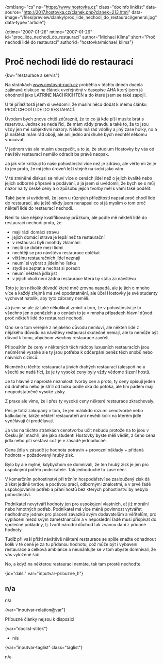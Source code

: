 
{xml:lang="cs" ns="https://www.hostovka.cz" class="docinfo linklist" data-source="http://2017.hostovka.cz/clanek.php?clanek=213.html" data-image="/files/preview/clanky/proc\_lide\_nechodi\_do\_restauraci/general.jpg" data-type="article"}

{ctime="2007-01-26" mtime="2007-01-26" id="proc\_lide\_nechodi\_do\_restauraci" author="Michael Klíma" short="Proč nechodí lidé do restaurací" authorid="hostovka/michael_klima"}

# Proč nechodí lidé do restaurací

<!-- generated attribute kw by user_updatekw.sh on 2021-01-05, do not edit -->

{kw="restaurace a servis"}

Na stránkách www.cestovní-ruch.cz proběhla v těchto dnech docela zajímavá diskuse na článek uveřejněný v časopise AHA který jsem já ohodnotil jako LATRINE NACHRICHTEN a do které jsem se také zapojil.

U té příležitosti jsem si uvědomil, že musím něco dodat k mému článku PROČ CHODÍ LIDÉ DO RESTARACÍ.

Úvodem bych znovu chtěl zdůraznit, že to co já kde píši musíte brát s reservou. Jednak se nedá říci, že mám vždy pravdu a také to, že to jsou vždy jen mé subjektivní názory. Někdo má rád vdolky a jiný zase holky, no a já naštěstí mám rád obojí, ale ani jedno ani druhé bych nechtěl někomu vnucovat.

V jednom vás ale musím ubezpečit, a to je, že studium Hostovky by vás od návštěv restauraci nemělo odradit ba právě naopak.

Já jak víte kritizuji to naše pohostinství více než je zdrávo, ale věřte mi že je to jen proto, že mi jeho úroveň leží stejně na srdci jako vám.

V té zmíněné diskusi se mluví více o cenách jídel než o jejich kvalitě nebo jejich odborné přípravě a podávání, a já jsem si uvědomil, že bych se o můj názor na ty české ceny a o způsobu jejich tvorby měl s vámi také podělit.

Také jsem si uvědomil, že jsem u různých příležitostí napsal proč chodí lidé do restaurací, ale ještě nikdy jsem nenapsal co si já myslím o tom proč někteří lidé do restaurací nechodí.

Není to sice nějaký kvalifikovaný průzkum, ale podle mě někteří lidé do restaurací nechodí proto, že:

  * mají rádi domácí stravu
  * jejich domácí strava je lepší než ta restaurační
  * v restauraci byli mnohdy zklamáni
  * necítí se dobře mezi lidmi
  * nechtějí se pro návštěvu restaurace oblékat
  * většinu restauračních jídel neznají
  * neumí si vybrat z jídelního lístku
  * stydí se zeptat a nechat si poradit
  * neumí některá jídla jíst
  * v jejich okolí není žádná restaurace která by stála za návštěvu

Toto je jen několik důvodů které mně zrovna napadá, ale je jich o mnoho více a každý zřejmě má své opodstatnění, ale účel Hostovky je své studenty vychovat natolik, aby tyto zábrany neměli.

Já jsem se ale již také několikrát zmínil o tom, že v pohostinství je to všechno jen o penězích a o cenách to je v mnoha případech hlavní důvod proč někteří lidé do restaurací nechodí.

Ono se o tom veřejně z nějakého důvodu nemluví, ale někteří lidé z nějakého důvodu na návštěvy restaurací skutečně nemají, ale to nemůže být důvod k tomu, abychom všechny restaurace zavřeli.

Připouštím že ceny v některých těch rádoby luxusních restauracích jsou neúměrně vysoké ale ty jsou potřeba k odčerpání peněz těch snobů nebo naivních cizinců.

Nicméně u těchto restaurací a jiných drahých restaurací (alespoň ne u všech) se nadá říci, že je ty vysoké ceny byly vždy vědomé šizení hostů.

Je to hlavně z naprosté neznalosti tvorby cen a proto, ty ceny opisují jeden od druhého nebo je střílí od boku podle oka do potoka, ale tím pádem mají neopodstatněně vysoké zisky.

Z praxe ale víme, že i přes ty vysoké ceny některé restaurace zkrachovaly.

Pes je totiž zakopaný v tom, že jen málokdo rozumí cenotvorbě nebo kalkulacím, takže někteří restauratéři ani nevědí kolik na kterém jídle vydělávají či prodělávají.

Já vás na těchto stránkách cenotvorbu učit nebudu protože na to jsou v Česku jiní machři, ale jako studenti Hostovky byste měli vědět, z čeho cena jídla nebo pití sestává což je v zásadě jednoduché.

Cena jídla v zásadě je hodnota potravin + provozní náklady + přidaná hodnota + požadovaný hrubý zisk.

Bylo by ale mylné, kdybychom se domnívali, že ten hrubý zisk je jen pro uspokojení potřeb podnikatele. Tak jednoduché to zase není.

V komerčním pohostinství při tržním hospodářství se zasloužený zisk dá získat jedině tvrdou a poctivou prací, odbornými znalostmi, a v prvé řadě uspokojováním potřeb a přání hostů bez kterých pohostinství by nebylo pohostinství.

Podnikatel nevytváří hodnoty jen pro uspokojení vlastních, ať již morální nebo hmotných potřeb. Podnikatel má více méně povinnost vytvářet nadhodnoty jednak pro placení závazků svým dodavatelům a věřitelům, pro vyplácení mezd svým zaměstnancům a v neposlední řadě musí přispívat do společné pokladny, tj. tvořit národní důchod tak zvanou daní z přidané hodnoty.

Tudíž při vaši příští návštěvě některé restaurace se spíše snažte odhadnout kolik v té ceně je za tu přidanou hodnotu, což může být i vybavení restaurace a celková ambiánce a neunáhlujte se v tom abyste domnívali, že vás vyloženě šidí.

No, a když na některou restauraci nemáte, tak tam prostě nechoďte.

{id="dalsi" var="inputvar-pribuzne_h"}

## n/a

n/a

{var="inputvar-relation@var"}

Příbuzné články nejsou k dispozici

{var="doclist-stitek"}

  * n/a

{var="inputvar-taglist" class="taglist"}

n/a

